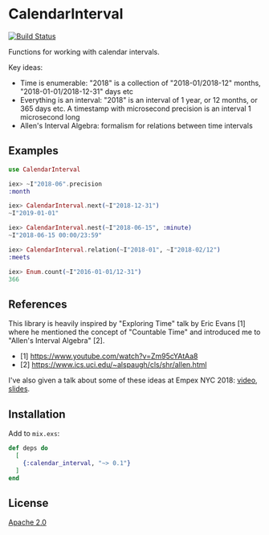 # CalendarInterval

[![Build Status](https://travis-ci.org/wojtekmach/calendar_interval.svg?branch=master)](https://travis-ci.org/wojtekmach/calendar_interval)

Functions for working with calendar intervals.

Key ideas:
* Time is enumerable: "2018" is a collection of "2018-01/2018-12" months, "2018-01-01/2018-12-31" days etc
* Everything is an interval: "2018" is an interval of 1 year, or 12 months, or 365 days etc.
  A timestamp with microsecond precision is an interval 1 microsecond long
* Allen's Interval Algebra: formalism for relations between time intervals

## Examples

```elixir
use CalendarInterval

iex> ~I"2018-06".precision
:month

iex> CalendarInterval.next(~I"2018-12-31")
~I"2019-01-01"

iex> CalendarInterval.nest(~I"2018-06-15", :minute)
~I"2018-06-15 00:00/23:59"

iex> CalendarInterval.relation(~I"2018-01", ~I"2018-02/12")
:meets

iex> Enum.count(~I"2016-01-01/12-31")
366
```

## References

This library is heavily inspired by "Exploring Time" talk by Eric Evans [1] where
he mentioned the concept of "Countable Time" and introduced me to
"Allen's Interval Algebra" [2].

- [1] <https://www.youtube.com/watch?v=Zm95cYAtAa8>
- [2] <https://www.ics.uci.edu/~alspaugh/cls/shr/allen.html>

I've also given a talk about some of these ideas at Empex NYC 2018:
[video](https://www.youtube.com/watch?v=vUOA5GgYg9I),
[slides](https://speakerdeck.com/wojtekmach/recurrences-and-intervals).

## Installation

Add to `mix.exs`:

```elixir
def deps do
  [
    {:calendar_interval, "~> 0.1"}
  ]
end
```

## License

[Apache 2.0](./LICENSE.md)
